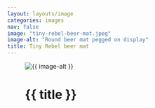 ```yaml
---
layout: layouts/image
categories: images
nav: false
image: "tiny-rebel-beer-mat.jpeg"
image-alt: "Round beer mat pegged on display"
title: Tiny Rebel beer mat
---
```


<figure class="margin-bottom--xs">
  <img src="/images/{{ image }}" alt="{{ image-alt }}" />
  <figcaption class="margin-bottom--0 margin-top--xs">
    <h1 class="heading-large margin-bottom--0">{{ title }}</h1>
  </figcaption>
</figure>